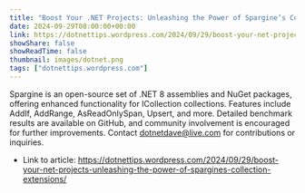 ```yaml
---
title: "Boost Your .NET Projects: Unleashing the Power of Spargine’s Collection Extensions"
date: 2024-09-29T08:00:00+00:00
link: https://dotnettips.wordpress.com/2024/09/29/boost-your-net-projects-unleashing-the-power-of-spargines-collection-extensions/
showShare: false
showReadTime: false
thumbnail: images/dotnet.png
tags: ["dotnettips.wordpress.com"]
---
```

Spargine is an open-source set of .NET 8 assemblies and NuGet packages, offering enhanced functionality for ICollection collections. Features include AddIf, AddRange, AsReadOnlySpan, Upsert, and more. Detailed benchmark results are available on GitHub, and community involvement is encouraged for further improvements. Contact dotnetdave@live.com for contributions or inquiries.

- Link to article: https://dotnettips.wordpress.com/2024/09/29/boost-your-net-projects-unleashing-the-power-of-spargines-collection-extensions/
